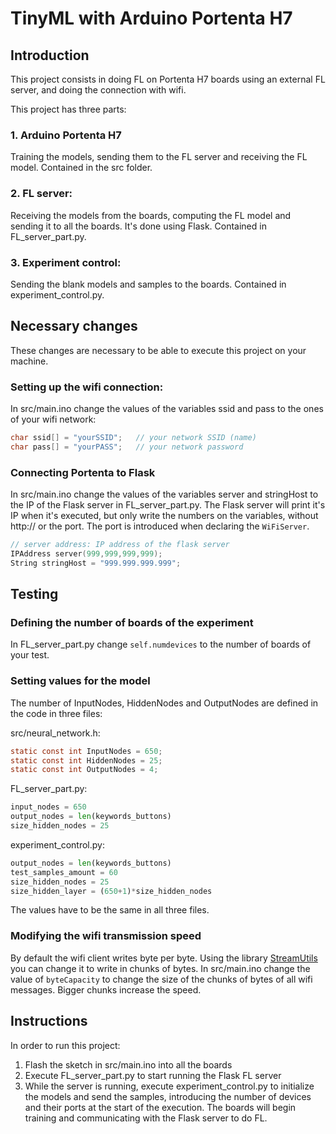 # TinyML with Arduino Portenta H7

## Introduction
This project consists in doing FL on Portenta H7 boards using an external FL server, and doing the connection with wifi.

This project has three parts:
### 1. Arduino Portenta H7

Training the models, sending them to the FL server and receiving the FL model. Contained in the src folder.
### 2. FL server:

Receiving the models from the boards, computing the FL model and sending it to all the boards. It's done using Flask. Contained in FL_server_part.py.
### 3. Experiment control:

Sending the blank models and samples to the boards. Contained in experiment_control.py.

## Necessary changes
These changes are necessary to be able to execute this project on your machine.

### Setting up the wifi connection:
In src/main.ino change the values of the variables ssid and pass to the ones of your wifi network:

```C
char ssid[] = "yourSSID";   // your network SSID (name)
char pass[] = "yourPASS";   // your network password
```

### Connecting Portenta to Flask
In src/main.ino change the values of the variables server and stringHost to the IP of the Flask server in FL_server_part.py.
The Flask server will print it's IP when it's executed, but only write the numbers on the variables, without http:// or the port.
The port is introduced when declaring the ``WiFiServer``.
```C
// server address: IP address of the flask server
IPAddress server(999,999,999,999);
String stringHost = "999.999.999.999";
```

## Testing

### Defining the number of boards of the experiment
In FL_server_part.py change ``self.numdevices`` to the number of boards of your test.

### Setting values for the model
The number of InputNodes, HiddenNodes and OutputNodes are defined in the code in three files:

src/neural_network.h:
```C
static const int InputNodes = 650;
static const int HiddenNodes = 25;
static const int OutputNodes = 4;
```

FL_server_part.py:
```Python
input_nodes = 650
output_nodes = len(keywords_buttons)
size_hidden_nodes = 25
```

experiment_control.py:
```Python
output_nodes = len(keywords_buttons)
test_samples_amount = 60
size_hidden_nodes = 25
size_hidden_layer = (650+1)*size_hidden_nodes
```

The values have to be the same in all three files.

### Modifying the wifi transmission speed
By default the wifi client writes byte per byte. Using the library [StreamUtils](https://github.com/bblanchon/ArduinoStreamUtils) you can change it to write in chunks of bytes.
In src/main.ino change the value of ``byteCapacity`` to change the size of the chunks of bytes of all wifi messages. Bigger chunks increase the speed.

## Instructions
In order to run this project:
1. Flash the sketch in src/main.ino into all the boards
2. Execute FL_server_part.py to start running the Flask FL server
3. While the server is running, execute experiment_control.py to initialize the models and send the samples, introducing the number of devices and their ports at the start of the execution. The boards will begin training and communicating with the Flask server to do FL.